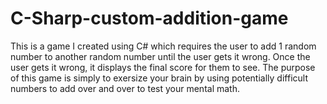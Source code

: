 # C-Sharp-custom-addition-game
This is a game I created using C# which requires the user to add 1 random number to another random number until the user gets it wrong.
Once the user gets it wrong, it displays the final score for them to see. 
The purpose of this game is simply to exersize your brain by using potentially difficult numbers to add over and over to test your mental math.
